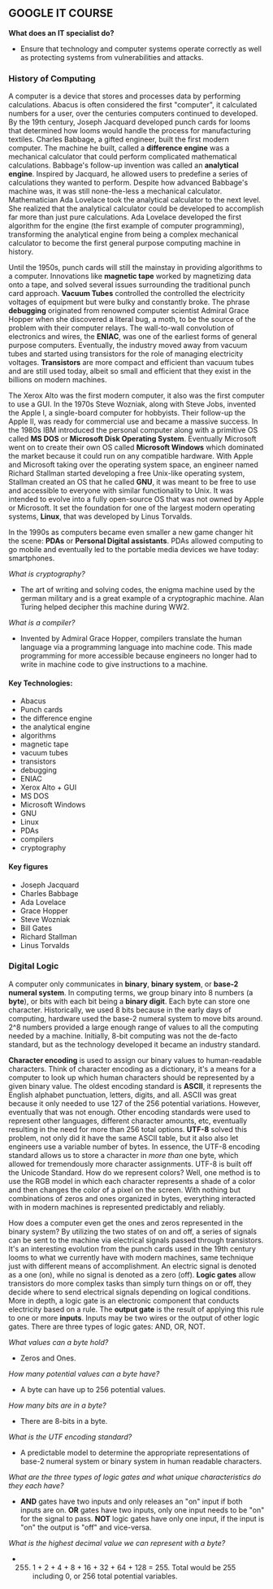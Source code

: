 ## GOOGLE IT COURSE

**What does an IT specialist do?**

- Ensure that technology and computer systems operate correctly as well as protecting systems from vulnerabilities and attacks.

### History of Computing

A computer is a device that stores and processes data by performing calculations. Abacus is often considered the first "computer", it calculated numbers for a user, over the centuries computers continued to developed. By the 19th century, Joseph Jacquard developed punch cards for looms that determined how looms would handle the process for manufacturing textiles. Charles Babbage, a gifted engineer, built the first modern computer. The machine he built, called a **difference engine** was a mechanical calculator that could perform complicated mathematical calculations. Babbage's follow-up invention was called an **analytical engine**. Inspired by Jacquard, he allowed users to predefine a series of calculations they wanted to perform. Despite how advanced Babbage's machine was, it was still none-the-less a mechanical calculator. Mathematician Ada Lovelace took the analytical calculator to the next level. She realized that the analytical calculator could be developed to accomplish far more than just pure calculations. Ada Lovelace developed the first algorithm for the engine (the first example of computer programming), transforming the analytical engine from being a complex mechanical calculator to become the first general purpose computing machine in history.

Until the 1950s, punch cards will still the mainstay in providing algorithms to a computer. Innovations like **magnetic tape** worked by magnetizing data onto a tape, and solved several issues surrounding the traditional punch card approach. **Vacuum Tubes** controlled the controlled the electricity voltages of equipment but were bulky and constantly broke. The phrase **debugging** originated from renowned computer scientist Admiral Grace Hopper when she discovered a literal bug, a moth, to be the source of the problem with their computer relays. The wall-to-wall convolution of electronics and wires, the **ENIAC**, was one of the earliest forms of general purpose computers. Eventually, the industry moved away from vacuum tubes and started using transistors for the role of managing electricity voltages. **Transistors** are more compact and efficient than vacuum tubes and are still used today, albeit so small and efficient that they exist in the billions on modern machines.

The Xerox Alto was the first modern computer, it also was the first computer to use a GUI. In the 1970s Steve Wozniak, along with Steve Jobs, invented the Apple I, a single-board computer for hobbyists. Their follow-up the Apple II, was ready for commercial use and became a massive success. In the 1980s IBM introduced the personal computer along with a primitive OS called **MS DOS** or **Microsoft Disk Operating System**. Eventually Microsoft went on to create their own OS called **Microsoft Windows** which dominated the market because it could run on any compatible hardware. With Apple and Microsoft taking over the operating system space, an engineer named Richard Stallman started developing a free Unix-like operating system, Stallman created an OS that he called **GNU**, it was meant to be free to use and accessible to everyone with similar functionality to Unix. It was intended to evolve into a fully open-source OS that was not owned by Apple or Microsoft. It set the foundation for one of the largest modern operating systems, **Linux**, that was developed by Linus Torvalds.

In the 1990s as computers became even smaller a new game changer hit the scene: **PDAs** or **Personal Digital assistants**. PDAs allowed computing to go mobile and eventually led to the portable media devices we have today: smartphones.

_What is cryptography?_

- The art of writing and solving codes, the enigma machine used by the german military and is a great example of a cryptographic machine. Alan Turing helped decipher this machine during WW2.

_What is a compiler?_

- Invented by Admiral Grace Hopper, compilers translate the human language via a programming language into machine code. This made programming for more accessible because engineers no longer had to write in machine code to give instructions to a machine.

#### Key Technologies:

- Abacus
- Punch cards
- the difference engine
- the analytical engine
- algorithms
- magnetic tape
- vacuum tubes
- transistors
- debugging
- ENIAC
- Xerox Alto + GUI
- MS DOS
- Microsoft Windows
- GNU
- Linux
- PDAs
- compilers
- cryptography

#### Key figures

- Joseph Jacquard
- Charles Babbage
- Ada Lovelace
- Grace Hopper
- Steve Wozniak
- Bill Gates
- Richard Stallman
- Linus Torvalds

### Digital Logic

A computer only communicates in **binary**, **binary system**, or **base-2 numeral system**. In computing terms, we group binary into 8 numbers (a **byte**), or bits with each bit being a **binary digit**. Each byte can store one character. Historically, we used 8 bits because in the early days of computing, hardware used the base-2 numeral system to move bits around. 2^8 numbers provided a large enough range of values to all the computing needed by a machine. Initially, 8-bit computing was not the de-facto standard, but as the technology developed it became an industry standard.

**Character encoding** is used to assign our binary values to human-readable characters. Think of character encoding as a dictionary, it's a means for a computer to look up which human characters should be represented by a given binary value. The oldest encoding standard is **ASCII**, it represents the English alphabet punctuation, letters, digits, and all. ASCII was great because it only needed to use 127 of the 256 potential variations. However, eventually that was not enough. Other encoding standards were used to represent other languages, different character amounts, etc, eventually resulting in the need for more than 256 total options. **UTF-8** solved this problem, not only did it have the same ASCII table, but it also also let engineers use a variable number of bytes. In essence, the UTF-8 encoding standard allows us to store a character in _more than_ one byte, which allowed for tremendously more character assignments. UTF-8 is built off the Unicode Standard. How do we represent colors? Well, one method is to use the RGB model in which each character represents a shade of a color and then changes the color of a pixel on the screen. With nothing but combinations of zeros and ones organized in bytes, everything interacted with in modern machines is represented predictably and reliably.

How does a computer even get the ones and zeros represented in the binary system? By utilizing the two states of on and off, a series of signals can be sent to the machine via electrical signals passed through transistors. It's an interesting evolution from the punch cards used in the 19th century looms to what we currently have with modern machines, same technique just with different means of accomplishment. An electric signal is denoted as a one (on), while no signal is denoted as a zero (off). **Logic gates** allow transistors do more complex tasks than simply turn things on or off, they decide where to send electrical signals depending on logical conditions. More in depth, a logic gate is an electronic component that conducts electricity based on a rule. The **output gate** is the result of applying this rule to one or more **inputs**. Inputs may be two wires or the output of other logic gates. There are three types of logic gates: AND, OR, NOT.

_What values can a byte hold?_

- Zeros and Ones.

_How many potential values can a byte have?_

- A byte can have up to 256 potential values.

_How many bits are in a byte?_

- There are 8-bits in a byte.

_What is the UTF encoding standard?_

- A predictable model to determine the appropriate representations of base-2 numeral system or binary system in human readable characters.

_What are the three types of logic gates and what unique characteristics do they each have?_

- **AND** gates have two inputs and only releases an "on" input if both inputs are on. **OR** gates have two inputs, only one input needs to be "on" for the signal to pass. **NOT** logic gates have only one input, if the input is "on" the output is "off" and vice-versa.

_What is the highest decimal value we can represent with a byte?_

- 255. 1 + 2 + 4 + 8 + 16 + 32 + 64 + 128 = 255. Total would be 255 including 0, or 256 total potential variables.
